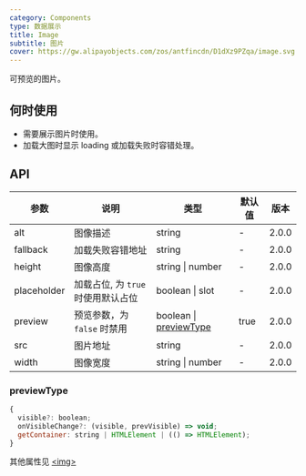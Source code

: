 ```yaml
---
category: Components
type: 数据展示
title: Image
subtitle: 图片
cover: https://gw.alipayobjects.com/zos/antfincdn/D1dXz9PZqa/image.svg
---
```


可预览的图片。

## 何时使用

- 需要展示图片时使用。
- 加载大图时显示 loading 或加载失败时容错处理。

## API

| 参数 | 说明 | 类型 | 默认值 | 版本 |
| --- | --- | --- | --- | --- |
| alt | 图像描述 | string | - | 2.0.0 |
| fallback | 加载失败容错地址 | string | - | 2.0.0 |
| height | 图像高度 | string \| number | - | 2.0.0 |
| placeholder | 加载占位, 为 `true` 时使用默认占位 | boolean \| slot | - | 2.0.0 |
| preview | 预览参数，为 `false` 时禁用 | boolean \| [previewType](#previewType) | true | 2.0.0 |
| src | 图片地址 | string | - | 2.0.0 |
| width | 图像宽度 | string \| number | - | 2.0.0 |

### previewType

```js
{
  visible?: boolean;
  onVisibleChange?: (visible, prevVisible) => void;
  getContainer: string | HTMLElement | (() => HTMLElement);
}
```

其他属性见 [&lt;img>](https://developer.mozilla.org/en-US/docs/Web/HTML/Element/img#Attributes)

